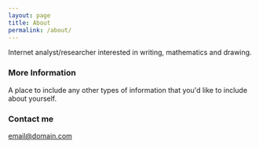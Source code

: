 ```yaml
---
layout: page
title: About
permalink: /about/
---
```


Internet analyst/researcher interested in writing, mathematics and drawing. 

### More Information

A place to include any other types of information that you'd like to include about yourself. 

### Contact me

[email@domain.com](mailto:email@domain.com)